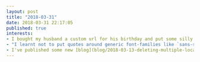 ```yaml
---
layout: post
title: "2018-03-31"
date: 2018-03-31 22:17:05
published: true
interests:
- I bought my husband a custom url for his birthday and put some silly content on it. I used CSS Grid for the first time to build it! [ant33t.rocks](https://claire-codes.github.io/ant33t/)
- "I learnt not to put quotes around generic font-families like `sans-serif`, i.e. don't do `font-family: 'sans-serif'` - this won't work! [You don't even need quotes around font-families with spaces in their name](https://mathiasbynens.be/notes/unquoted-font-family)"
- I've published some new [blog](blog/2018-03-13-deleting-multiple-local-git-branches-with-grep/) [posts](blog/2018-03-16-styling-inline-code-tags/), even [one that I'd started 4 months ago](blog/2018-03-19-reasons-not-to-use-ids-in-css/) (why has this took me so long?!)
---
```

